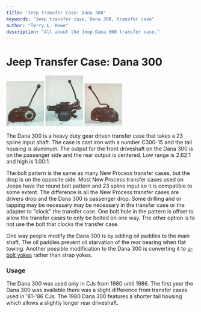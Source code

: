 ```yaml
---
title: "Jeep Transfer Case: Dana 300"
keywords: "Jeep transfer case, Dana 300, transfer case"
author: "Terry L. Howe"
description: "All about the Jeep Dana 300 transfer case."
---
```

# Jeep Transfer Case: Dana 300

[![D300 front](/img/xfer/d300f_.jpg)](/img/xfer/d300f.jpg) [![D300 side](/img/xfer/d300s_.jpg)](/img/xfer/d300s.jpg) [![D300 back](/img/xfer/d300b_.jpg)](/img/xfer/d300b.jpg)   

The Dana 300 is a heavy duty gear driven transfer case that takes a 23 spline input shaft. The case is cast iron with a number C300-15 and the tail housing is aluminum. The output for the front driveshaft on the Dana 300 is on the passenger side and the rear output is centered. Low range is 2.62:1 and high is 1.00:1. 

The bolt pattern is the same as many New Process transfer cases, but the drop is on the opposite side. Most New Process transfer cases used on Jeeps have the round bolt pattern and 23 spline input so it is compatible to some extent. The difference is all the New Process transfer cases are drivers drop and the Dana 300 is passenger drop. Some drilling and or tapping may be necessary may be necessary in the transfer case or the adapter to "clock" the transfer case. One bolt hole in the pattern is offset to allow the transfer cases to only be bolted on one way. The other option is to not use the bolt that clocks the transfer case.

One way people modify the Dana 300 is by adding oil paddles to the main shaft. The oil paddles prevent oil starvation of the rear bearing when flat towing. Another possible modification to the Dana 300 is converting it to [ u-bolt yokes](d300ub.md) rather than strap yokes. 

### Usage

The Dana 300 was used only in CJs from 1980 until 1986. The first year the Dana 300 was available there was a slight difference from transfer cases used in '81-'86 CJs. The 1980 Dana 300 features a shorter tail housing which allows a slightly longer rear driveshaft.